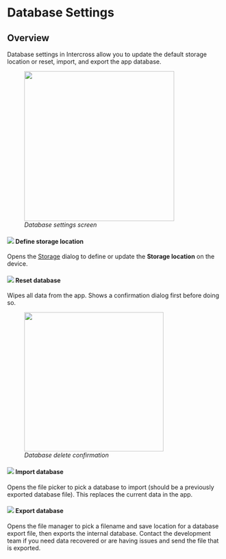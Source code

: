 <link rel="stylesheet" type="text/css" href="_styles/styles.css">

# Database Settings

## Overview

Database settings in Intercross allow you to update the default storage location or reset, import, and export the app database.

<figure class="image">
    <img class="screenshot" src="_static/images/settings/database_settings.png" width="350px">
    <figcaption class="screenshot-caption"><i>Database settings screen</i></figcaption>
</figure>

#### <img class="icon" src="_static/icons/folder-lock.png">  Define storage location

Opens the <a href="#/storage">Storage</a> dialog to define or update the **Storage location** on the device.

#### <img class="icon" src="_static/icons/database-remove.png"> Reset database

Wipes all data from the app. Shows a confirmation dialog first before doing so.

<figure class="image">
    <img class="screenshot" src="_static/images/settings/database_delete.png" width="325px"> 
    <figcaption class="screenshot-caption"><i>Database delete confirmation</i></figcaption>
</figure>

#### <img class="icon" src="_static/icons/database-import.png"> Import database

Opens the file picker to pick a database to import (should be a previously exported database file). This replaces the current data in the app.

#### <img class="icon" src="_static/icons/database-export.png"> Export database

Opens the file manager to pick a filename and save location for a database export file, then exports the internal database. Contact the development team if you need
data recovered or are having issues and send the file that is exported.

